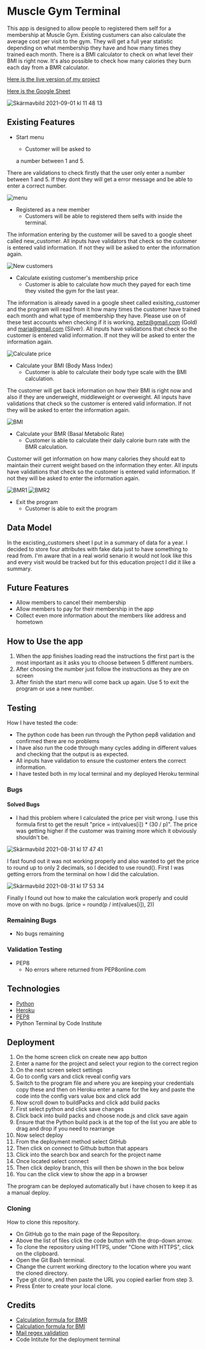 # Muscle Gym Terminal

This app is designed to allow people to registered them self for a membership at Muscle Gym. Existing custumers can also calculate the average cost per visit to the gym. They will get a full year statistic depending on what membership they have and how many times they trained each month. There is a BMI calculator to check on what level their BMI is right now. It's also possible to check how many calories they burn each day from a BMR calculator.

[Here is the live version of my project](https://muscle-gym.herokuapp.com/)

[Here is the Google Sheet](https://docs.google.com/spreadsheets/d/1jjdcsYbypGQb7LZ-UuAfCqHO--gd7cCnGHkTBQu8WaA/edit#gid=0)

![Skärmavbild 2021-09-01 kl  11 48 13](https://user-images.githubusercontent.com/85236391/131650534-91c03e9e-d9e9-4ab4-9b1e-9ec23c2fe110.png)

## Existing Features

* Start menu
  * Customer will be asked to 
  
  
  a number between 1 and 5.

There are validations to check firstly that the user only enter a number between 1 and 5.
If they dont they will get a error message and be able to enter a correct number.

![menu](https://user-images.githubusercontent.com/85236391/131645665-999a06b0-9da1-4c8f-aaf8-276dfe510ed5.png)

* Registered as a new member
  * Customers will be able to registered them selfs with inside the terminal.

The information entering by the customer will be saved to a google sheet called new_customer.
All inputs have validators that check so the customer is entered valid information. If not they will be asked to enter the information again.

![New customers](https://user-images.githubusercontent.com/85236391/131643213-624e13f3-6b47-402b-ad86-b3ac0d507a6f.png)

* Calculate existing customer's membership price
  * Customer is able to calculate how much they payed for each time they visited the gym for the last year.

The information is already saved in a google sheet called exisiting_customer and the program will read from it how many times the customer have trained each month and what type of membership they have. Please use on of these test accounts when checking if it is working, zeitz@gmail.com (Gold) and maria@gmail.com (Silver).
All inputs have validations that check so the customer is entered valid information. If not they will be asked to enter the information again.

![Calculate price](https://user-images.githubusercontent.com/85236391/131643241-abf9ed01-dac1-452f-b06a-8923632d7122.png)

* Calculate your BMI (Body Mass Index)
  * Customer is able to calculate their body type scale with the BMI calculation.

The customer will get back information on how their BMI is right now and also if they are underweight, middleweight or overweight.
All inputs have validations that check so the customer is entered valid information. If not they will be asked to enter the information again.

![BMI](https://user-images.githubusercontent.com/85236391/131643259-279a095c-0686-4fde-b900-c0181b8ff65d.png)

* Calculate your BMR (Basal Metabolic Rate)
  * Customer is able to calculate their daily calorie burn rate with the BMR calculation.

Customer will get information on how many calories they should eat to maintain their current weight based on the information they enter.
All inputs have validations that check so the customer is entered valid information. If not they will be asked to enter the information again.

![BMR1](https://user-images.githubusercontent.com/85236391/131643273-a42f4205-cf2f-4886-98d5-79d17b0c277d.png)
![BMR2](https://user-images.githubusercontent.com/85236391/131643283-34f07376-1500-4d92-98a4-ffb95959befd.png)

* Exit the program
  * Customer is able to exit the program

## Data Model
In the excisting_customers sheet I put in a summary of data for a year. I decided to store four attributes with fake data just to have something to read from.
I'm aware that in a real world senario it would not look like this and every visit would be tracked but for this education project I did it like a summary.

## Future Features
* Allow members to cancel their membership
* Allow members to pay for their membership in the app
* Collect even more information about the members like address and hometown

## How to Use the app
1. When the app finishes loading read the instructions the first part is the most important as it asks you to choose between 5 different numbers.
2. After choosing the number just follow the instructions as they are on screen
3. After finish the start menu will come back up again. Use 5 to exit the program or use a new number.

## Testing
How I have tested the code:

* The python code has been run through the Python pep8 validation and confirmed there are no problems
* I have also run the code through many cycles adding in different values and checking that the output is as expected.
* All inputs have validation to ensure the customer enters the correct information.
* I have tested both in my local terminal and my deployed Heroku terminal

### Bugs

#### Solved Bugs
* I had this problem where I calculated the price per visit wrong. I use this formula first to get the result "price = int(values[i]) * (30 / p)".
The price was getting higher if the customer was training more which it obviously shouldn't be.

![Skärmavbild 2021-08-31 kl  17 47 41](https://user-images.githubusercontent.com/85236391/131539117-3ee75343-e78e-4655-9475-e95898c98103.png)

I fast found out it was not working properly and also wanted to get the price to round up to only 2 decimals, so I decided to use round().
First I was getting errors from the terminal on how I did the calculation.

![Skärmavbild 2021-08-31 kl  17 53 34](https://user-images.githubusercontent.com/85236391/131539688-9f5f0c75-629e-481e-8bc3-f30b34e3ea70.png)

Finally I found out how to make the calculation work properly and could move on with no bugs. (price = round(p / int(values[i]), 2))

### Remaining Bugs
* No bugs remaining

### Validation Testing
* PEP8
  * No errors where returned from PEP8online.com

## Technologies
* [Python](https://en.wikipedia.org/wiki/Python_(programming_language))
* [Heroku](https://en.wikipedia.org/wiki/Heroku)
* [PEP8](http://pep8online.com/)
* Python Terminal by Code Institute

## Deployment
1. On the home screen click on create new app button
2. Enter a name for the project and select your region to the correct region
3. On the next screen select settings
4. Go to config vars and click reveal config vars
5. Switch to the program file and where you are keeping your credentials copy these and then on Heroku enter a name for the key and paste the code into the config vars value box and click add
6. Now scroll down to buildPacks and click add build packs
7. First select python and click save changes
8. Click back into build packs and choose node.js and click save again
9. Ensure that the Python build pack is at the top of the list you are able to drag and drop if you need to rearrange
10. Now select deploy
11. From the deployment method select GitHub
12. Then click on connect to Github button that appears
13. Click into the search box and search for the project name
14. Once located select connect
15. Then click deploy branch, this will then be shown in the box below
16. You can the click view to show the app in a browser

The program can be deployed automatically but i have chosen to keep it as a manual deploy.

### Cloning
How to clone this repository.

* On GitHub go to the main page of the Repository.
* Above the list of files click the code button with the drop-down arrow.
* To clone the repository using HTTPS, under "Clone with HTTPS", click on the clipboard.
* Open the Git Bash terminal.
* Change the current working directory to the location where you want the cloned directory.
* Type git clone, and then paste the URL you copied earlier from step 3.
* Press Enter to create your local clone.

## Credits
* [Calculation formula for BMR](https://www.thecalculatorsite.com/health/bmr-calculator.php)
* [Calculation formula for BMI](https://www.thecalculatorsite.com/health/bmicalculator.php)
* [Mail regex validation](https://www.youtube.com/watch?v=prpqNAsxsfw)
* Code Intitute for the deployment terminal
